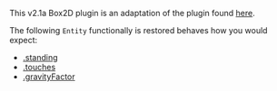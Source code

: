 This v2.1a Box2D plugin is an adaptation of the plugin found [here](https://github.com/clok/PiSpace/tree/3f2900026b58d5fb97a8ea5621dfabd573af96d1/lib/plugins/box2d).

The following `Entity` functionally is restored behaves how you would expect:
- [.standing](http://impactjs.com/documentation/class-reference/entity#standing)
- [.touches](http://impactjs.com/documentation/class-reference/entity#touches)
- [.gravityFactor](http://impactjs.com/documentation/class-reference/entity#gravityfactor)